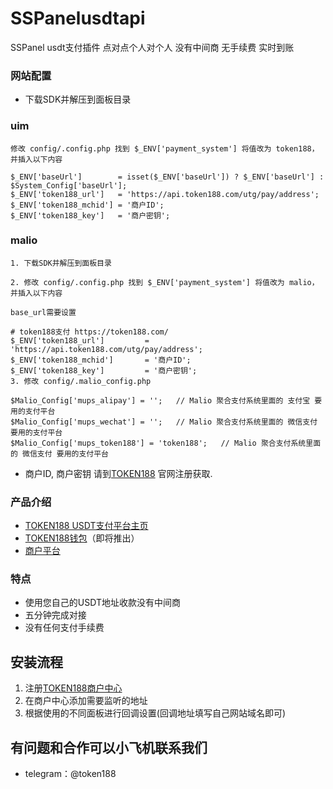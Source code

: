 # SSPanelusdtapi
SSPanel usdt支付插件 点对点个人对个人 没有中间商 无手续费 实时到账
### 网站配置
 - 下载SDK并解压到面板目录

### uim
```
修改 config/.config.php 找到 $_ENV['payment_system'] 将值改为 token188，并插入以下内容

$_ENV['baseUrl']        = isset($_ENV['baseUrl']) ? $_ENV['baseUrl'] : $System_Config['baseUrl'];
$_ENV['token188_url']   = 'https://api.token188.com/utg/pay/address';
$_ENV['token188_mchid'] = '商户ID';
$_ENV['token188_key']   = '商户密钥';
```
### malio
```
1. 下载SDK并解压到面板目录

2. 修改 config/.config.php 找到 $_ENV['payment_system'] 将值改为 malio，并插入以下内容

base_url需要设置

# token188支付 https://token188.com/
$_ENV['token188_url']         = 'https://api.token188.com/utg/pay/address';
$_ENV['token188_mchid']       = '商户ID';
$_ENV['token188_key']         = '商户密钥';
3. 修改 config/.malio_config.php

$Malio_Config['mups_alipay'] = '';   // Malio 聚合支付系统里面的 支付宝 要用的支付平台
$Malio_Config['mups_wechat'] = '';   // Malio 聚合支付系统里面的 微信支付 要用的支付平台
$Malio_Config['mups_token188'] = 'token188';   // Malio 聚合支付系统里面的 微信支付 要用的支付平台
```
 - 商户ID, 商户密钥  请到[TOKEN188](https://www.token188.com/) 官网注册获取.

### 产品介绍

 - [TOKEN188 USDT支付平台主页](https://www.token188.com)
 - [TOKEN188钱包](https://www.token188.com)（即将推出）
 - [商户平台](https://www.token188.com/manager)
### 特点
 - 使用您自己的USDT地址收款没有中间商
 - 五分钟完成对接
 - 没有任何支付手续费

## 安装流程
1. 注册[TOKEN188商户中心](https://www.token188.com/manager)
2. 在商户中心添加需要监听的地址
3. 根据使用的不同面板进行回调设置(回调地址填写自己网站域名即可)


## 有问题和合作可以小飞机联系我们
 - telegram：@token188
